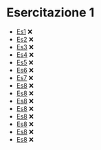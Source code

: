 # Esercitazione 1

- [Es1](#esercizio-1) :x:
- [Es2](#esercizio-2) :x:
- [Es3](#esercizio-3) :x:
- [Es4](#esercizio-4) :x:
- [Es5](#esercizio-5) :x:
- [Es6](#esercizio-6) :x:
- [Es7](#esercizio-7) :x:
- [Es8](#esercizio-8) :x:
- [Es8](#esercizio-9) :x:
- [Es8](#esercizio-10) :x:
- [Es8](#esercizio-11) :x:
- [Es8](#esercizio-12) :x:
- [Es8](#esercizio-13) :x:
- [Es8](#esercizio-14) :x:
- [Es8](#esercizio-15) :x:

